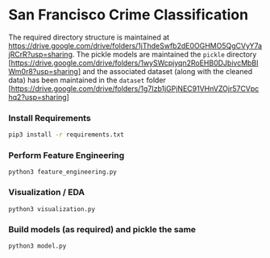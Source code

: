# San Francisco Crime Classification

The required directory structure is maintained at https://drive.google.com/drive/folders/1jThdeSwfb2dE0OGHMO5QgCVyY7ajRCrR?usp=sharing.
The pickle models are maintained the `pickle` directory [https://drive.google.com/drive/folders/1wySWcpjyqn2RoEHB0DJbivcMbBIWm0r8?usp=sharing] and the associated dataset (along with the cleaned data) has been maintained in the `dataset` folder [https://drive.google.com/drive/folders/1g7Izb1jGPjNEC91VHnVZOjr57CVpchq2?usp=sharing]

### Install Requirements
```bash
pip3 install -r requirements.txt
```

### Perform Feature Engineering
```
python3 feature_engineering.py
```

### Visualization / EDA
```
python3 visualization.py
```

### Build models (as required) and pickle the same
```
python3 model.py
```
